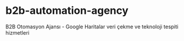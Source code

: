 # b2b-automation-agency
B2B Otomasyon Ajansı - Google Haritalar veri çekme ve teknoloji tespiti hizmetleri
